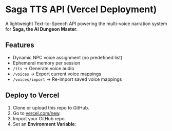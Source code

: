# Saga TTS API (Vercel Deployment)

A lightweight Text-to-Speech API powering the multi-voice narration system for **Saga, the AI Dungeon Master**.

## Features
- Dynamic NPC voice assignment (no predefined list)
- Ephemeral memory per session
- `/tts` → Generate voice audio
- `/voices` → Export current voice mappings
- `/voices/import` → Re-import saved voice mappings

## Deploy to Vercel

1. Clone or upload this repo to GitHub.
2. Go to [vercel.com/new](https://vercel.com/new).
3. Import your GitHub repo.
4. Set an **Environment Variable**:

